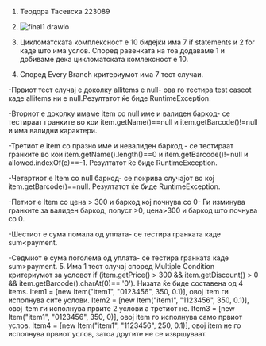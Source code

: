 1. Теодора Тасевска 223089







2. ![final1 drawio](https://github.com/tasevskateodora/SI_2024_lab2_223089/assets/164336502/7e233685-dd00-4735-9f88-be74f759f9c4)

3. Цикломатската комплексност е 10 бидејќи има 7 if statements и 2 for каде што има услов. Според равенката на тоа додаваме 1 и добиваме дека цикломатската комлексност е 10. 
4. Според Every Branch критериумот има 7 тест случаи. 

-Првиот тест случај е доколку allitems е null- ова го тестира test caseot каде allitems ни е null.Резултатот ќе биде RuntimeException. 

-Вториот е доколку имаме item со null име и валиден баркод- се тестираат гранките во кои item.getName()==null и item.getBarcode()!=null и има валидни карактери.

-Третиот е item со празно име и невалиден баркод - се тестираат гранките во кои item.getName().length()==0 и item.getBarcode()!=null и allowed.indexOf(c)==-1. Резултатот ќе биде RuntimeException.

-Четвртиот е Item со null баркод- се покрива случајот во кој item.getBarcode()==null. Резултатот ќе биде RuntimeException.

-Петиот е Item со цена > 300 и баркод кој почнува со 0- Ги изминува гранките за валиден баркод, попуст >0, цена>300 и баркод што почнува со 0.

-Шестиот е сума помала од уплата- се тестира гранката каде sum<payment.

-Седмиот е сума поголема од уплата- се тестира гранката каде sum>payment.
5. Има 1 тест случај според Multiple Condition критериумот за условот if (item.getPrice() > 300 && item.getDiscount() > 0 && item.getBarcode().charAt(0)== '0'). 
Низата ќе биде составена од 4 items. Item1 = [new Item("item1", "0123456", 350, 0.1)], овој item ги исполнува сите услови. Item2 = [new Item("item1", "1123456", 350, 0.1)], овој item ги исполнува првите 2 услови а третиот не. Item3 = [new Item("item1", "0123456", 350, 0)], овој item го исполнува само првиот услов. Item4 = [new Item("item1", "1123456", 250, 0.1)], овој item не го исполнува првиот услов, затоа другите не се извршуваат.
